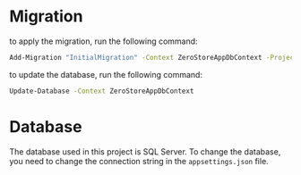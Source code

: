 ﻿# Migration

to apply the migration, run the following command:

```sh
Add-Migration "InitialMigration" -Context ZeroStoreAppDbContext -Project ZeroStoreApp.Infra -OutputDir Data/Migrations
```

to update the database, run the following command:
```sh
Update-Database -Context ZeroStoreAppDbContext
```

# Database

The database used in this project is SQL Server. To change the database, you need to change the connection string in the `appsettings.json` file.